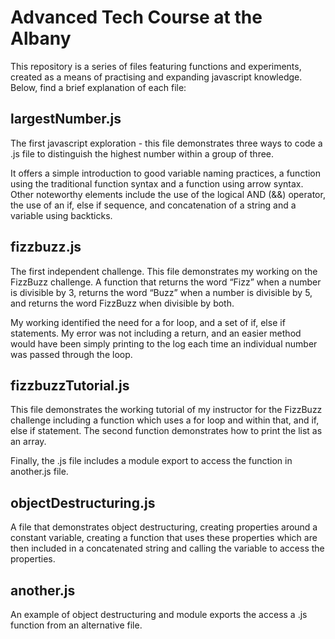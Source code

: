# Advanced Tech Course at the Albany

This repository is a series of files featuring functions and experiments, created as a means of practising and expanding javascript knowledge. Below, find a brief explanation of each file:

## largestNumber.js

The first javascript exploration - this file demonstrates three ways to code a .js file to distinguish the highest number within a group of three. 

It offers a simple introduction to good variable naming practices, a function using the traditional function syntax and a function using arrow syntax. Other noteworthy elements include the use of the logical AND (&&) operator, the use of an if, else if sequence, and concatenation of a string and a variable using backticks. 

## fizzbuzz.js

The first independent challenge. This file demonstrates my working on the FizzBuzz challenge. A function that returns the word “Fizz” when a number is divisible by 3, returns the word “Buzz” when a number is divisible by 5, and returns the word FizzBuzz when divisible by both.

My working identified the need for a for loop, and a set of if, else if statements. My error was not including a return, and an easier method would have been simply printing to the log each time an individual number was passed through the loop.

## fizzbuzzTutorial.js

This file demonstrates the working tutorial of my instructor for the FizzBuzz challenge including a function which uses a for loop and within that, and if, else if statement. The second function demonstrates how to print the list as an array.

Finally, the .js file includes a module export to access the function in another.js file.

## objectDestructuring.js

A file that demonstrates object destructuring, creating properties around a constant variable, creating a function that uses these properties which are then included in a concatenated string and calling the variable to access the properties.

## another.js

An example of object destructuring and module exports the access a .js function from an alternative file.